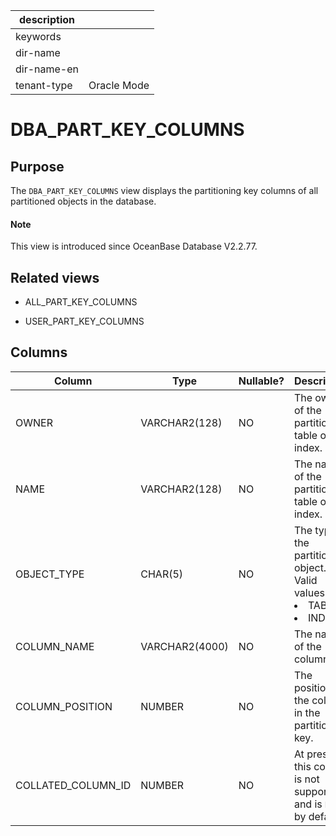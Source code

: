 | description ||
|---|---|
| keywords ||
| dir-name ||
| dir-name-en ||
| tenant-type | Oracle Mode |

# DBA_PART_KEY_COLUMNS

## Purpose

The `DBA_PART_KEY_COLUMNS` view displays the partitioning key columns of all partitioned objects in the database.

<main id="notice" type='explain'>
  <h4>Note</h4>
  <p>This view is introduced since OceanBase Database V2.2.77. </p>
</main>

## Related views

* ALL_PART_KEY_COLUMNS

* USER_PART_KEY_COLUMNS

## Columns

| **Column** | **Type** | **Nullable?** | **Description** |
|--------------------|----------------|----------------|----------------------------------------------------------------------------------------------------------------------------------|
| OWNER | VARCHAR2(128) | NO | The owner of the partitioned table or index. |
| NAME | VARCHAR2(128) | NO | The name of the partitioned table or index. |
| OBJECT_TYPE | CHAR(5) | NO | The type of the partitioned object. Valid values: <li> TABLE   <li> INDEX |
| COLUMN_NAME | VARCHAR2(4000) | NO | The name of the column. |
| COLUMN_POSITION | NUMBER | NO | The position of the column in the partitioning key. |
| COLLATED_COLUMN_ID | NUMBER | NO | At present, this column is not supported and is `NULL` by default. |
